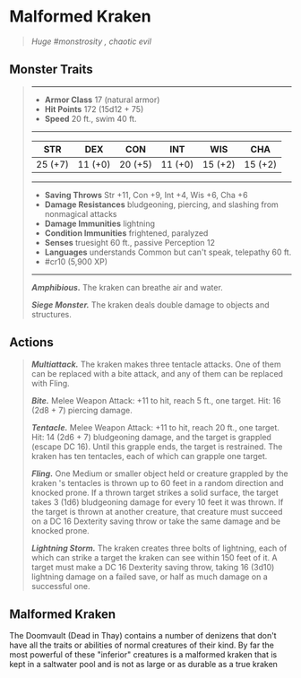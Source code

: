 # Malformed Kraken
>*Huge #monstrosity , chaotic evil*
## Monster Traits
>___
>- **Armor Class** 17 (natural armor)
>- **Hit Points** 172 (15d12 + 75)
>- **Speed** 20 ft., swim 40 ft.
>___
>|STR|DEX|CON|INT|WIS|CHA|
>|:---:|:---:|:---:|:---:|:---:|:---:|
>|25 (+7)|11 (+0)|20 (+5)|11 (+0)|15 (+2)|15 (+2)|
>___
>- **Saving Throws** Str +11, Con +9, Int +4, Wis +6, Cha +6
>- **Damage Resistances** bludgeoning, piercing, and slashing from nonmagical attacks
>- **Damage Immunities** lightning
>- **Condition Immunities** frightened, paralyzed
>- **Senses** truesight 60 ft., passive Perception 12
>- **Languages** understands Common but can't speak, telepathy 60 ft.
>- #cr10 (5,900 XP)
>___
>***Amphibious.*** The kraken can breathe air and water.  
>
>***Siege Monster.*** The kraken deals double damage to objects and structures.  
>
## Actions
>***Multiattack.*** The kraken makes three tentacle attacks. One of them can be replaced with a bite attack, and any of them can be replaced with Fling.  
>
>***Bite.*** Melee Weapon Attack: +11 to hit, reach 5 ft., one target. Hit: 16 (2d8 + 7) piercing damage.  
>
>***Tentacle.*** Melee Weapon Attack: +11 to hit, reach 20 ft., one target. Hit: 14 (2d6 + 7) bludgeoning damage, and the target is grappled (escape DC 16). Until this grapple ends, the target is restrained. The kraken has ten tentacles, each of which can grapple one target.  
>
>***Fling.*** One Medium or smaller object held or creature grappled by the kraken 's tentacles is thrown up to 60 feet in a random direction and knocked prone. If a thrown target strikes a solid surface, the target takes 3 (1d6) bludgeoning damage for every 10 feet it was thrown. If the target is thrown at another creature, that creature must succeed on a DC 16 Dexterity saving throw or take the same damage and be knocked prone.  
>
>***Lightning Storm.*** The kraken creates three bolts of lightning, each of which can strike a target the kraken can see within 150 feet of it. A target must make a DC 16 Dexterity saving throw, taking 16 (3d10) lightning damage on a failed save, or half as much damage on a successful one.
## Malformed Kraken
The Doomvault (Dead in Thay) contains a number of denizens that don't have all the traits or abilities of normal creatures of their kind. By far the most powerful of these "inferior" creatures is a malformed kraken that is kept in a saltwater pool and is not as large or as durable as a true kraken